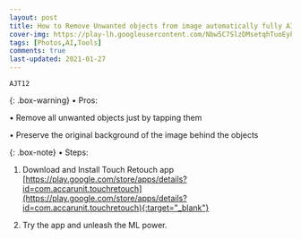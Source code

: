 ```yaml
---
layout: post
title: How to Remove Unwanted objects from image automatically fully AI - Photo Retouch
cover-img: https://play-lh.googleusercontent.com/Nbw5C7SlzDMsetqhTuoEyk_KfxHBIy2ITCtu96iIv5wOQpe3GqcAL06fKDS751F5lto=w2400
tags: [Photos,AI,Tools]
comments: true
last-updated: 2021-01-27
---
```


``AJT12``

{: .box-warning}
• Pros:

• Remove all unwanted objects just by tapping them

• Preserve the original background of the image behind the objects

{: .box-note}
• Steps:

1. Download and Install Touch Retouch app [https://play.google.com/store/apps/details?id=com.accarunit.touchretouch](https://play.google.com/store/apps/details?id=com.accarunit.touchretouch){:target="_blank"}

2. Try the app and unleash the ML power.
